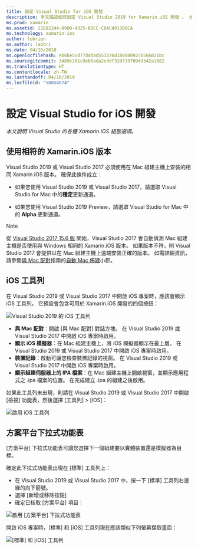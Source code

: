 ```yaml
---
title: 設定 Visual Studio for iOS 開發
description: 本文描述如何設定 Visual Studio 2019 for Xamarin.iOS 開發 。 尤其著重討論如何設定已安裝的 Xamarin.iOS 版本、iOS 工具列以及 [方案平台] 下拉式功能表。
ms.prod: xamarin
ms.assetid: 22D82244-890D-4325-B3CC-C0AC49130BCA
ms.technology: xamarin-ios
author: lobrien
ms.author: laobri
ms.date: 04/16/2018
ms.openlocfilehash: eb6be5cd77dddad553376d18808092c6566021bc
ms.sourcegitcommit: 3489c281c9eb5ada2cddf32d73370943342a1082
ms.translationtype: HT
ms.contentlocale: zh-TW
ms.lasthandoff: 04/18/2019
ms.locfileid: "58854674"
---
```

# <a name="configuring-visual-studio-for-ios-development"></a>設定 Visual Studio for iOS 開發

_本文說明 Visual Studio 的各種 Xamarin.iOS 組態選項。_

## <a name="using-matching-xamarinios-versions"></a>使用相符的 Xamarin.iOS 版本

Visual Studio 2019 或 Visual Studio 2017 必須使用在 Mac 組建主機上安裝的相同 Xamarin.iOS 版本。 確保此條件成立：

- 如果您使用 Visual Studio 2019 或 Visual Studio 2017，請選取 Visual Studio for Mac 中的**穩定**更新通道。

- 如果您使用 Visual Studio 2019 Preview，請選取 Visual Studio for Mac 中的 **Alpha** 更新通道。

> [!NOTE]
> 從 [Visual Studio 2017 15.6 版](https://docs.microsoft.com/visualstudio/releasenotes/vs2017-relnotes#automatic-macos-provisioning) 開始，Visual Studio 2017 會自動偵測 Mac 組建主機是否使用與 Windows 相同的 Xamarin.iOS 版本。 如果版本不符，則 Visual Studio 2017 會提供以在 Mac 組建主機上遠端安裝正確的版本。 如需詳細資訊，請參閱[與 Mac 配對](~/ios/get-started/installation/windows/connecting-to-mac/index.md)指南的[自動 Mac 佈建](~/ios/get-started/installation/windows/connecting-to-mac/index.md#automatic-mac-provisioning)小節。

## <a name="ios-toolbar"></a>iOS 工具列

在 Visual Studio 2019 或 Visual Studio 2017 中開啟 iOS 專案時，應該會顯示 iOS 工具列。  它預設會包含可用於 Xamarin.iOS 開發的四個按鈕：

![Visual Studio 2019 的 iOS 工具列](config-options-images/ios-toolbar.png)

- **與 Mac 配對**：開啟 [與 Mac 配對] 對話方塊。 在 Visual Studio 2019 或 Visual Studio 2017 中開啟 iOS 專案時啟用。
- **顯示 iOS 模擬器**：在 Mac 組建主機上，將 iOS 模擬器顯示在最上層。 在 Visual Studio 2019 或 Visual Studio 2017 中開啟 iOS 專案時啟用。
- **裝置記錄**：啟動可讓您檢查裝置記錄的視窗。 在 Visual Studio 2019 或 Visual Studio 2017 中開啟 iOS 專案時啟用。
- **顯示組建伺服器上的 IPA 檔案**：在 Mac 組建主機上開啟視窗，並顯示應用程式之 .ipa 檔案的位置。 在完成建立 .ipa 的組建之後啟用。

如果此工具列未出現，則請在 Visual Studio 2019 或 Visual Studio 2017 中開啟 [檢視] 功能表，然後選擇 [工具列] > [iOS]：

![啟用 iOS 工具列](config-options-images/ios-toolbar-enable.png "啟用 iOS 工具列")

## <a name="solution-platforms-drop-down-menu"></a>方案平台下拉式功能表

[方案平台] 下拉式功能表可讓您選擇下一個組建要以實體裝置還是模擬器為目標。

確定此下拉式功能表出現在 [標準] 工具列上：

- 在 Visual Studio 2019 或 Visual Studio 2017 中，按一下 [標準] 工具列右邊緣的向下箭號。
- 選擇 [新增或移除按鈕] 
- 確定已核取 [方案平台] 項目：

![啟用 [方案平台] 下拉式功能表](config-options-images/solution-platforms-enable.png "啟用 [方案平台] 下拉式功能表")

開啟 iOS 專案時，[標準] 和 [iOS] 工具列現在應該類似下列螢幕擷取畫面：

![[標準] 和 [iOS] 工具列](config-options-images/toolbars.png "[標準] 和 [iOS] 工具列")
